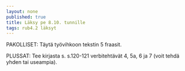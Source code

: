 ```yaml
---
layout: none
published: true
title: Läksy pe 8.10. tunnille
tags: rub4.2 läksyt
---
```

PAKOLLISET:
Täytä työvihkoon tekstin 5 fraasit.

PLUSSAT:
Tee kirjasta s. s.120-121 verbitehtävät 4, 5a, 6 ja 7 (voit tehdä yhden tai useampia).
